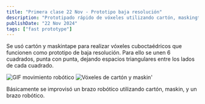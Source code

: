 ```yaml
---
title: "Primera clase 22 Nov - Prototipo baja resolución"
description: "Prototipado rápido de vóxeles utilizando cartón, maskingtape, y un brazo robótico para simular el movimiento."
publishDate: "22 Nov 2024"
tags: ["fast prototype"]
---
```


Se usó cartón y maskintape para realizar vóxeles cuboctaédricos que funcionen como prototipo de baja resolución. Para ello se unen 6 cuadrados, punta con punta, dejando espacios triangulares entre los lados de cada cuadrado.

![GIF movimiento robótico](./bitacora-clase1.gif) ![Vóxeles de cartón y maskin'](./voxeles-carton.jpg) 

Básicamente se improvisó un brazo robótico utilizando cartón, maskin, y un brazo robótico.

